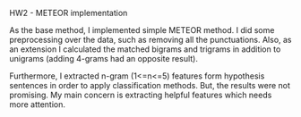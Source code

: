 HW2 - METEOR implementation

As the base method, I implemented simple METEOR method. I did some preprocessing over the data, such as removing all the punctuations. Also, as an extension I calculated the matched bigrams and trigrams in addition to unigrams (adding 4-grams had an opposite result). 

Furthermore, I extracted n-gram (1<=n<=5) features form hypothesis sentences in order to apply classification methods. But, the results were not promising. My main concern is extracting helpful features which needs more attention.

